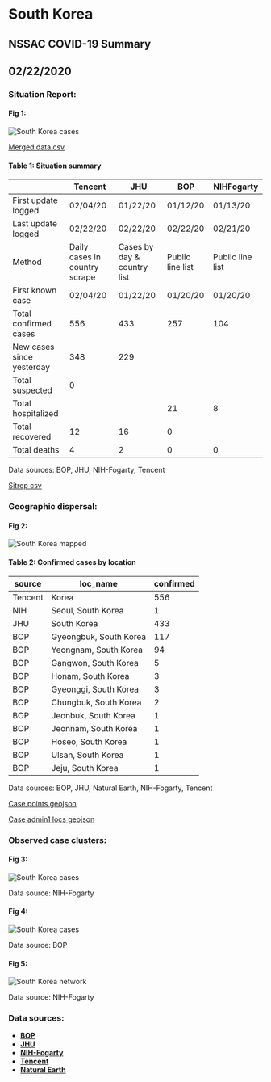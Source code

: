 # South Korea
## NSSAC COVID-19 Summary
## 02/22/2020



### Situation Report:
#### Fig 1:
![South Korea cases](../merged_histories/South_Korea_merged_histories.png)

[Merged data csv](https://github.com/SchlittDataSci/SchlittDataSci.github.io/blob/master/data/tables/South_Korea_merged_daily.csv)

#### Table 1: Situation summary


|                           | Tencent                       | JHU                         | BOP              | NIHFogarty       |
|---------------------------|-------------------------------|-----------------------------|------------------|------------------|
| First update logged       | 02/04/20                      | 01/22/20                    | 01/12/20         | 01/13/20         |
| Last update logged        | 02/22/20                      | 02/22/20                    | 02/22/20         | 02/21/20         |
| Method                    | Daily cases in country scrape | Cases by day & country list | Public line list | Public line list |
| First known case          | 02/04/20                      | 01/22/20                    | 01/20/20         | 01/20/20         |
| Total confirmed cases     | 556                           | 433                         | 257              | 104              |
| New cases since yesterday | 348                           | 229                         |                  |                  |
| Total suspected           | 0                             |                             |                  |                  |
| Total hospitalized        |                               |                             | 21               | 8                |
| Total recovered           | 12                            | 16                          | 0                |                  |
| Total deaths              | 4                             | 2                           | 0                | 0                |

Data sources: BOP, JHU, NIH-Fogarty, Tencent


[Sitrep csv](https://github.com/SchlittDataSci/SchlittDataSci.github.io/blob/master/data/tables/South_Korea_sitrep.csv)

### Geographic dispersal:
#### Fig 2:
![South Korea mapped](../case_locs/South_Korea_case_locs.png)

#### Table 2: Confirmed cases by location


| source   | loc_name               |   confirmed |
|----------|------------------------|-------------|
| Tencent  | Korea                  |         556 |
| NIH      | Seoul, South Korea     |           1 |
| JHU      | South Korea            |         433 |
| BOP      | Gyeongbuk, South Korea |         117 |
| BOP      | Yeongnam, South Korea  |          94 |
| BOP      | Gangwon, South Korea   |           5 |
| BOP      | Honam, South Korea     |           3 |
| BOP      | Gyeonggi, South Korea  |           3 |
| BOP      | Chungbuk, South Korea  |           2 |
| BOP      | Jeonbuk, South Korea   |           1 |
| BOP      | Jeonnam, South Korea   |           1 |
| BOP      | Hoseo, South Korea     |           1 |
| BOP      | Ulsan, South Korea     |           1 |
| BOP      | Jeju, South Korea      |           1 |

Data sources: BOP, JHU, Natural Earth, NIH-Fogarty, Tencent


[Case points geojson](https://github.com/SchlittDataSci/SchlittDataSci.github.io/blob/master/data/shapes/South_Korea_case_locs.geojson)

[Case admin1 locs geojson](https://github.com/SchlittDataSci/SchlittDataSci.github.io/blob/master/data/shapes/South_Korea_admin1_locs.geojson)

### Observed case clusters:
#### Fig 3:
![South Korea cases](../cluster_analysis/South_Korea_imported_cases_NIHFogarty.png)



Data source: NIH-Fogarty


#### Fig 4:
![South Korea cases](../cluster_analysis/South_Korea_imported_cases_BOP.png)



Data source: BOP


#### Fig 5:
![South Korea network](../autochthonous_networks/South_Korea_network.png)



Data source: NIH-Fogarty


### Data sources:
* **[BOP](https://github.com/beoutbreakprepared/nCoV2019)**
* **[JHU](https://github.com/CSSEGISandData/COVID-19)** 
* **[NIH-Fogarty](https://docs.google.com/spreadsheets/d/1jS24DjSPVWa4iuxuD4OAXrE3QeI8c9BC1hSlqr-NMiU/edit#gid=1187587451)** 
* **[Tencent](https://news.qq.com/zt2020/page/feiyan.htm)**
* **[Natural Earth](https://www.naturalearthdata.com/forums/forum/natural-earth-map-data/cultural-vectors/admin-1-states-provinces-and-their-boundaries/)**

<!-- Global site tag (gtag.js) - Google Analytics -->
<script async src="https://www.googletagmanager.com/gtag/js?id=UA-158816269-1"></script>
<script>
  window.dataLayer = window.dataLayer || [];
  function gtag(){dataLayer.push(arguments);}
  gtag('js', new Date());

  gtag('config', 'UA-158816269-1');
</script>